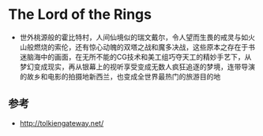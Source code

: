 # The Lord of the Rings

* 世外桃源般的霍比特村，人间仙境似的瑞文戴尔，令人望而生畏的戒灵与如火山般燃烧的索伦，还有惊心动魄的双塔之战和魔多决战，这些原本之存在于书迷脑海中的画面，在无所不能的CG技术和美工组巧夺天工的精妙手艺下，从梦幻变成现实，再从银幕上的视听享受变成无数人疯狂追逐的梦境，连带导演的故乡和电影的拍摄地新西兰，也变成全世界最热门的旅游目的地

## 参考

* <http://tolkiengateway.net/>
